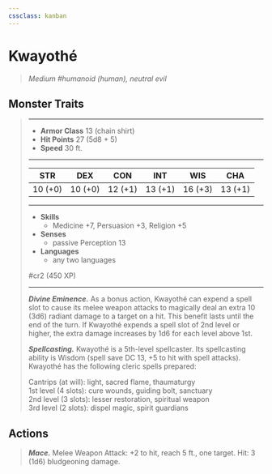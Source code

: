 ```yaml
---
cssclass: kanban
---
```


# Kwayothé
>*Medium #humanoid (human), neutral evil*
## Monster Traits
>___
>- **Armor Class** 13 (chain shirt)
>- **Hit Points** 27 (5d8 + 5)
>- **Speed** 30 ft.
>___
>|STR|DEX|CON|INT|WIS|CHA|
>|:---:|:---:|:---:|:---:|:---:|:---:|
>|10 (+0)|10 (+0)|12 (+1)|13 (+1)|16 (+3)|13 (+1)|
>___
>- **Skills**
>	 - Medicine +7, Persuasion +3, Religion +5
>- **Senses**
>	 - passive Perception 13
>- **Languages**
>	 - any two languages
>
> #cr2 (450 XP)
>___
>***Divine Eminence.*** As a bonus action, Kwayothé can expend a spell slot to cause its melee weapon attacks to magically deal an extra 10 (3d6) radiant damage to a target on a hit. This benefit lasts until the end of the turn. If Kwayothé expends a spell slot of 2nd level or higher, the extra damage increases by 1d6 for each level above 1st.  
>
>***Spellcasting.*** Kwayothé is a 5th-level spellcaster. Its spellcasting ability is Wisdom (spell save DC 13, +5 to hit with spell attacks). Kwayothé has the following cleric spells prepared:  
>
>Cantrips (at will): light, sacred flame, thaumaturgy  
>1st level (4 slots): cure wounds, guiding bolt, sanctuary  
>2nd level (3 slots): lesser restoration, spiritual weapon  
>3rd level (2 slots): dispel magic, spirit guardians  
>
## Actions
>***Mace.*** Melee Weapon Attack: +2 to hit, reach 5 ft., one target. Hit: 3 (1d6) bludgeoning damage.